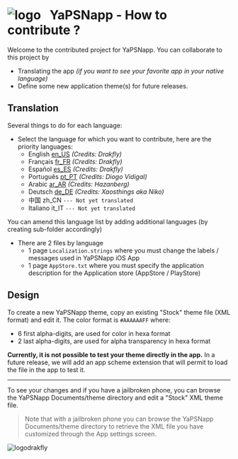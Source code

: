 

# ![logo][imgLogo] &nbsp;&nbsp;YaPSNapp - How to contribute ?

Welcome to the contributed project for YaPSNapp.
You can collaborate to this project by
* Translating the app *(if you want to see your favorite app in your native language)*
* Define some new application theme(s) for future releases.

## Translation

Several things to do for each language:

* Select the language for which you want to contribute, here are the priority languages:
	* English [en_US](https://github.com/YaPSNapp/YaPSNappContrib/tree/master/Localization/en_US) *(Credits: Drakfly)*
	* Français [fr_FR](https://github.com/YaPSNapp/YaPSNappContrib/tree/master/Localization/fr_FR) *(Credits: Drakfly)*
	* Español [es_ES](https://github.com/YaPSNapp/YaPSNappContrib/tree/master/Localization/es_ES) *(Credits: Drakfly)*
    * Português [pt_PT](https://github.com/YaPSNapp/YaPSNappContrib/tree/master/Localization/pt_PT) *(Credits: Diogo Vidigal)*
    * Arabic [ar_AR](https://github.com/YaPSNapp/YaPSNappContrib/tree/master/Localization/ar_AR) *(Credits: Hazanberg)* 
	* Deutsch [de_DE](https://github.com/YaPSNapp/YaPSNappContrib/tree/master/Localization/de_DE) *(Credits: Xaosthings aka Niko)* 
    * 中国 zh_CN `--- Not yet translated`
    * Italiano it_IT `--- Not yet translated`
    
	
You can amend this language list by adding additional languages (by creating sub-folder accordingly)
	
* There are 2 files by language
    + 1 page `Localization.strings` where you must change the labels / messages used in YaPSNapp iOS App
    + 1 page `AppStore.txt` where you must specify the application description for the Application store (AppStore / PlayStore)

## Design

To create a new YaPSNapp theme, copy an existing "Stock" theme file (XML format) and edit it.
The color format is `#AAAAAAFF` where: 
* 6 first alpha-digits, are used for color in hexa format
* 2 last alpha-digits, are used for alpha transparency in hexa format

**Currently, it is not possible to test your theme directly in the app.** In a future release, we will add an app scheme extension that will permit to load the file in the app to test it.


---

To see your changes and if you have a jailbroken phone, you can browse the YaPSNapp Documents/theme directory and edit a "Stock" XML theme file.

> Note that with a jailbroken phone you can browse the YaPSNapp Documents/theme directory 
> to retrieve the XML file you have customized through the App settings screen.


![logodrakfly][imgDrakfly]

[imgLogo]:https://raw.githubusercontent.com/YaPSNapp/YaPSNappContrib/master/logo.png
[imgDrakfly]:https://raw.githubusercontent.com/YaPSNapp/YaPSNappContrib/master/drakfly.png